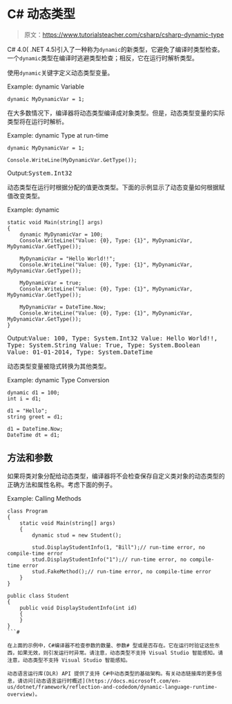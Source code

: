 # C# 动态类型

> 原文：<https://www.tutorialsteacher.com/csharp/csharp-dynamic-type>

C# 4.0( .NET 4.5)引入了一种称为`dynamic`的新类型，它避免了编译时类型检查。一个`dynamic`类型在编译时逃避类型检查；相反，它在运行时解析类型。

使用`dynamic`关键字定义动态类型变量。

Example: dynamic Variable

```
dynamic MyDynamicVar = 1; 
```

在大多数情况下，编译器将动态类型编译成对象类型。但是，动态类型变量的实际类型将在运行时解析。

Example: dynamic Type at run-time

```
dynamic MyDynamicVar = 1;

Console.WriteLine(MyDynamicVar.GetType()); 
```

Output:<samp>System.Int32</samp>

动态类型在运行时根据分配的值更改类型。下面的示例显示了动态变量如何根据赋值改变类型。

Example: dynamic

```
static void Main(string[] args)
{
    dynamic MyDynamicVar = 100;
    Console.WriteLine("Value: {0}, Type: {1}", MyDynamicVar, MyDynamicVar.GetType());

    MyDynamicVar = "Hello World!!";
    Console.WriteLine("Value: {0}, Type: {1}", MyDynamicVar, MyDynamicVar.GetType());

    MyDynamicVar = true;
    Console.WriteLine("Value: {0}, Type: {1}", MyDynamicVar, MyDynamicVar.GetType());

    MyDynamicVar = DateTime.Now;
    Console.WriteLine("Value: {0}, Type: {1}", MyDynamicVar, MyDynamicVar.GetType());
} 
```

Output:<samp>Value: 100, Type: System.Int32
Value: Hello World!!, Type: System.String
Value: True, Type: System.Boolean
Value: 01-01-2014, Type: System.DateTime</samp>

动态类型变量被隐式转换为其他类型。

Example: dynamic Type Conversion

```
dynamic d1 = 100;
int i = d1;

d1 = "Hello";
string greet = d1;

d1 = DateTime.Now;
DateTime dt = d1; 
```

## 方法和参数

如果将类对象分配给动态类型，编译器将不会检查保存自定义类对象的动态类型的正确方法和属性名称。考虑下面的例子。

Example: Calling Methods

```
class Program
{
    static void Main(string[] args)
    {
        dynamic stud = new Student();

        stud.DisplayStudentInfo(1, "Bill");// run-time error, no compile-time error
        stud.DisplayStudentInfo("1");// run-time error, no compile-time error
        stud.FakeMethod();// run-time error, no compile-time error
    }
}

public class Student
{
    public void DisplayStudentInfo(int id)
    {
    }
} 
```# 

在上面的示例中，C#编译器不检查参数的数量、参数# 型或是否存在。它在运行时验证这些东西，如果无效，则引发运行时异常。请注意，动态类型不支持 Visual Studio 智能感知。请注意，动态类型不支持 Visual Studio 智能感知。

动态语言运行库(DLR) API 提供了支持 C#中动态类型的基础架构。有关动态链接库的更多信息，请访问[动态语言运行时概述](https://docs.microsoft.com/en-us/dotnet/framework/reflection-and-codedom/dynamic-language-runtime-overview)。